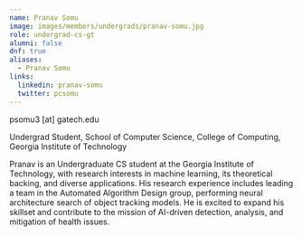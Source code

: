 ```yaml
---
name: Pranav Somu
image: images/members/undergrads/pranav-somu.jpg
role: undergrad-cs-gt
alumni: false
dnf: true
aliases:
  - Pranav Somu
links:
  linkedin: pranav-somu
  twitter: pcsomu
---
```


psomu3 [at] gatech.edu

Undergrad Student, School of Computer Science, College of Computing, Georgia Institute of Technology

Pranav is an Undergraduate CS student at the Georgia Institute of Technology, with research interests in machine learning, its theoretical backing, and diverse applications. His research experience includes leading a team in the Automated Algorithm Design group, performing neural architecture search of object tracking models. He is excited to expand his skillset and contribute to the mission of AI-driven detection, analysis, and mitigation of health issues.
